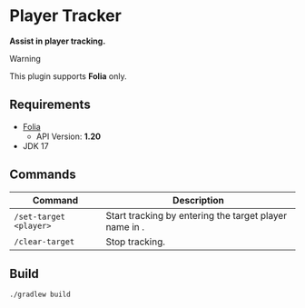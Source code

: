 # Player Tracker

**Assist in player tracking.**

> [!Warning]
> This plugin supports **Folia** only.

## Requirements

- [Folia](https://github.com/PaperMC/Folia)
    - API Version: **1.20**
- JDK 17

## Commands

| Command                | Description                                                    |
|------------------------|----------------------------------------------------------------|
| `/set-target <player>` | Start tracking by entering the target player name in <player>. |
| `/clear-target`        | Stop tracking.                                                 |

## Build

```shell
./gradlew build
```